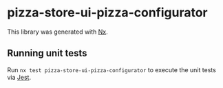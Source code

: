 # pizza-store-ui-pizza-configurator

This library was generated with [Nx](https://nx.dev).

## Running unit tests

Run `nx test pizza-store-ui-pizza-configurator` to execute the unit tests via [Jest](https://jestjs.io).
